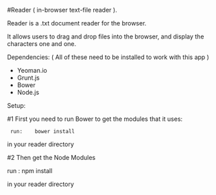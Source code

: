 #Reader 
( in-browser text-file reader ).



Reader is a .txt document reader for the browser.

It allows users to drag and drop files into the browser,
and display the characters one and one.



Dependencies:
( All of these need to be installed to work with this app )

- Yeoman.io
- Grunt.js
- Bower
- Node.js


Setup:

#1 First you need to run Bower to get the modules that it uses:

     run: 	 bower install
  
in your reader directory


   


#2 Then get the Node Modules

   run :      npm install

in your reader directory
   

